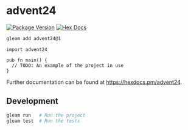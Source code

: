 # advent24

[![Package Version](https://img.shields.io/hexpm/v/advent24)](https://hex.pm/packages/advent24)
[![Hex Docs](https://img.shields.io/badge/hex-docs-ffaff3)](https://hexdocs.pm/advent24/)

```sh
gleam add advent24@1
```
```gleam
import advent24

pub fn main() {
  // TODO: An example of the project in use
}
```

Further documentation can be found at <https://hexdocs.pm/advent24>.

## Development

```sh
gleam run   # Run the project
gleam test  # Run the tests
```
